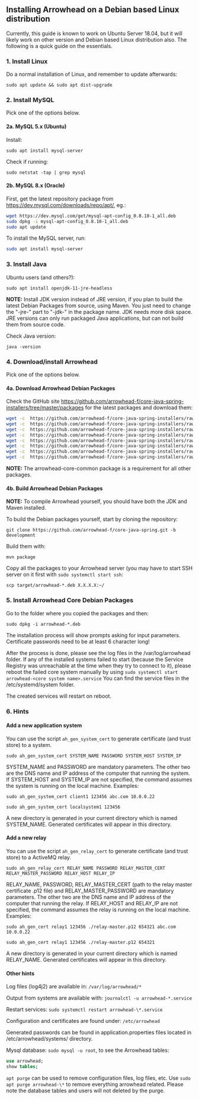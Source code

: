 ## Installing Arrowhead on a Debian based Linux distribution

Currently, this guide is known to work on Ubuntu Server 18.04, but it will likely work on other
version and Debian based Linux distribution also. The following is a quick guide on the essentials.

### 1. Install Linux

Do a normal installation of Linux, and remember to update afterwards:

`sudo apt update && sudo apt dist-upgrade`

### 2. Install MySQL

Pick one of the options below.

#### 2a. MySQL 5.x (Ubuntu)

Install:

`sudo apt install mysql-server`

Check if running:

`sudo netstat -tap | grep mysql`

#### 2b. MySQL 8.x (Oracle)

First, get the latest repository package from <https://dev.mysql.com/downloads/repo/apt/>, eg.:

```bash
wget https://dev.mysql.com/get/mysql-apt-config_0.8.10-1_all.deb
sudo dpkg -i mysql-apt-config_0.8.10-1_all.deb
sudo apt update
```

To install the MySQL server, run:

```bash
sudo apt install mysql-server
```

### 3. Install Java

Ubuntu users (and others?):

`sudo apt install openjdk-11-jre-headless`

**NOTE:** Install JDK version instead of JRE version, if you plan to build the latest Debian Packages from source, using Maven. You just need to 
change the "-jre-" part to "-jdk-" in the package name. JDK needs more disk space. JRE versions can only run packaged Java applications, but can 
not build them from source code.

Check Java version:

`java -version`

### 4. Download/install Arrowhead 

Pick one of the options below.

#### 4a. Download Arrowhead Debian Packages 

Check the GitHub site <https://github.com/arrowhead-f/core-java-spring-installers/tree/master/packages> for the latest packages and download
them: 

```bash
wget -c  https://github.com/arrowhead-f/core-java-spring-installers/raw/master/packages/arrowhead-installers-4.1.3/arrowhead-core-common_4.1.3.deb
wget -c  https://github.com/arrowhead-f/core-java-spring-installers/raw/master/packages/arrowhead-installers-4.1.3/arrowhead-authorization_4.1.3.deb
wget -c  https://github.com/arrowhead-f/core-java-spring-installers/raw/master/packages/arrowhead-installers-4.1.3/arrowhead-choreographer_4.1.3.deb
wget -c  https://github.com/arrowhead-f/core-java-spring-installers/raw/master/packages/arrowhead-installers-4.1.3/arrowhead-eventhandler_4.1.3.deb
wget -c  https://github.com/arrowhead-f/core-java-spring-installers/raw/master/packages/arrowhead-installers-4.1.3/arrowhead-gatekeeper_4.1.3.deb
wget -c  https://github.com/arrowhead-f/core-java-spring-installers/raw/master/packages/arrowhead-installers-4.1.3/arrowhead-gateway_4.1.3.deb
wget -c  https://github.com/arrowhead-f/core-java-spring-installers/raw/master/packages/arrowhead-installers-4.1.3/arrowhead-orchestrator_4.1.3.deb
wget -c  https://github.com/arrowhead-f/core-java-spring-installers/raw/master/packages/arrowhead-installers-4.1.3/arrowhead-serviceregistry_4.1.3.deb
```

**NOTE:** The arrowhead-core-common package is a requirement for all other packages.

#### 4b. Build Arrowhead Debian Packages

**NOTE:** To compile Arrowhead yourself, you should have both the JDK and Maven installed. 

To build the Debian packages yourself, start by cloning the repository:

`git clone https://github.com/arrowhead-f/core-java-spring.git -b development`

Build them with:

`mvn package`

Copy all the packages to your Arrowhead server (you may have to start SSH server on it first with `sudo systemctl start ssh`:

`scp target/arrowhead-*.deb X.X.X.X:~/`

### 5. Install Arrowhead Core Debian Packages

Go to the folder where you copied the packages and then:

`sudo dpkg -i arrowhead-*.deb`

The installation process will show prompts asking for input parameters. Certificate passwords need to be at least 6 
character long!

After the process is done, please see the log files in the /var/log/arrowhead folder. If any of the installed systems failed to start
(because the Service Registry was unreachable at the time when they try to connect to it), please reboot the failed core system manually by using
`sudo systemctl start arrowhead-<core system name>.service` You can find the service files in the /etc/systemd/system folder.

The created services will restart on reboot.

### 6. Hints

#### Add a new application system

You can use the script `ah_gen_system_cert` to generate certificate (and trust store) to a system.

```sudo ah_gen_system_cert SYSTEM_NAME PASSWORD SYSTEM_HOST SYSTEM_IP```

SYSTEM_NAME and PASSWORD are mandatory parameters. The other two are the DNS name and IP address of the computer that running 
the system. If SYSTEM_HOST and SYSTEM_IP are not specified, the command assumes the system is running on the local machine.
Examples:

```sudo ah_gen_system_cert client1 123456 abc.com 10.0.0.22```

```sudo ah_gen_system_cert localsystem1 123456```

A new directory is generated in your current directory which is named SYSTEM_NAME. Generated certificates will appear in this directory.

#### Add a new relay

You can use the script `ah_gen_relay_cert` to generate certificate (and trust store) to a ActiveMQ relay.

```sudo ah_gen_relay_cert RELAY_NAME PASSWORD RELAY_MASTER_CERT RELAY_MASTER_PASSWORD RELAY_HOST RELAY_IP```

RELAY_NAME, PASSWORD, RELAY_MASTER_CERT (path to the relay master certificate .p12 file) and RELAY_MASTER_PASSWORD are mandatory parameters. 
The other two are the DNS name and IP address of the computer that running the relay. If RELAY_HOST and RELAY_IP are not specified, the 
command assumes the relay is running on the local machine.
Examples:

```sudo ah_gen_cert relay1 123456 ./relay-master.p12 654321 abc.com 10.0.0.22```

```sudo ah_gen_cert relay1 123456 ./relay-master.p12 654321```

A new directory is generated in your current directory which is named RELAY_NAME. Generated certificates will appear in this directory.

#### Other hints

Log files (log4j2) are available in: `/var/log/arrowhead/*`

Output from systems are available with: `journalctl -u arrowhead-*.service`

Restart services: `sudo systemctl restart arrowhead-\*.service`

Configuration and certificates are found under: `/etc/arrowhead`

Generated passwords can be found in application.properties files located in /etc/arrowhead/systems/<system name>
directory.

Mysql database: `sudo mysql -u root`, to see the Arrowhead tables:

```SQL
use arrowhead;
show tables;
```

`apt purge` can be used to remove configuration files, log files, etc. Use `sudo apt purge arrowhead-\*` to
remove everything arrowhead related. Please note the database tables and users will not deleted by the purge.
